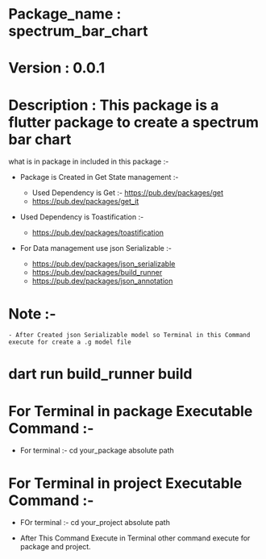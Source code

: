 # Package_name : spectrum_bar_chart

# Version : 0.0.1

# Description : This package is a flutter package to create a spectrum bar chart

what is in package in included in this package :-

* Package is Created in Get State management :-
  - Used Dependency is Get :- https://pub.dev/packages/get
  - https://pub.dev/packages/get_it

* Used Dependency is Toastification :- 
  - https://pub.dev/packages/toastification

* For Data management use json Serializable :- 
  - https://pub.dev/packages/json_serializable
  - https://pub.dev/packages/build_runner
  - https://pub.dev/packages/json_annotation

# Note :- 
    - After Created json Serializable model so Terminal in this Command execute for create a .g model file
# dart run build_runner build

# For Terminal in package Executable Command :- 
 - For terminal :- cd your_package absolute path
# For Terminal in project Executable Command :-
 - FOr terminal :- cd your_project absolute path

- After This Command Execute in Terminal other command execute for package and project.


